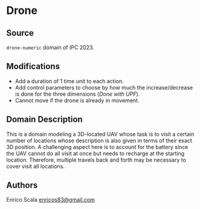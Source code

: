 # Drone

## Source

`drone-numeric` domain of IPC 2023.

## Modifications

- Add a duration of 1 time unit to each action.
- Add control parameters to choose by how much the increase/decrease is done for the three dimensions (*Done with UPF*).
- Cannot move if the drone is already in movement.

## Domain Description

This is a domain modeling a 3D-located UAV whose task is to visit a certain number of locations whose description is also given in terms of their exact 3D position.
A challenging aspect here is to account for the battery since the UAV cannot do all visit at once but needs to recharge at the starting location.
Therefore, multiple travels back and forth may be necessary to cover visit all locations.

## Authors

Enrico Scala <enricos83@gmail.com>
